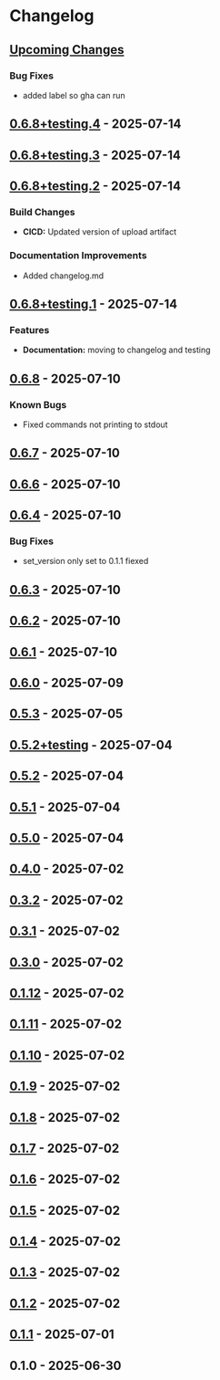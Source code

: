 # Changelog

<a name="Upcoming Changes"></a>
## [Upcoming Changes]
### Bug Fixes
- added label so gha can run

<a name="0.6.8+testing.4"></a>
## [0.6.8+testing.4] - 2025-07-14


<a name="0.6.8+testing.3"></a>
## [0.6.8+testing.3] - 2025-07-14


<a name="0.6.8+testing.2"></a>
## [0.6.8+testing.2] - 2025-07-14

### Build Changes
- **CICD:** Updated version of upload artifact
### Documentation Improvements
- Added changelog.md

<a name="0.6.8+testing.1"></a>
## [0.6.8+testing.1] - 2025-07-14

### Features
- **Documentation:** moving to changelog and testing

<a name="0.6.8"></a>
## [0.6.8] - 2025-07-10

### Known Bugs
- Fixed commands not printing to stdout

<a name="0.6.7"></a>
## [0.6.7] - 2025-07-10


<a name="0.6.6"></a>
## [0.6.6] - 2025-07-10


<a name="0.6.4"></a>
## [0.6.4] - 2025-07-10

### Bug Fixes
- set_version only set to 0.1.1 fiexed

<a name="0.6.3"></a>
## [0.6.3] - 2025-07-10


<a name="0.6.2"></a>
## [0.6.2] - 2025-07-10


<a name="0.6.1"></a>
## [0.6.1] - 2025-07-10


<a name="0.6.0"></a>
## [0.6.0] - 2025-07-09


<a name="0.5.3"></a>
## [0.5.3] - 2025-07-05


<a name="0.5.2+testing"></a>
## [0.5.2+testing] - 2025-07-04


<a name="0.5.2"></a>
## [0.5.2] - 2025-07-04


<a name="0.5.1"></a>
## [0.5.1] - 2025-07-04


<a name="0.5.0"></a>
## [0.5.0] - 2025-07-04


<a name="0.4.0"></a>
## [0.4.0] - 2025-07-02


<a name="0.3.2"></a>
## [0.3.2] - 2025-07-02


<a name="0.3.1"></a>
## [0.3.1] - 2025-07-02


<a name="0.3.0"></a>
## [0.3.0] - 2025-07-02


<a name="0.1.12"></a>
## [0.1.12] - 2025-07-02


<a name="0.1.11"></a>
## [0.1.11] - 2025-07-02


<a name="0.1.10"></a>
## [0.1.10] - 2025-07-02


<a name="0.1.9"></a>
## [0.1.9] - 2025-07-02


<a name="0.1.8"></a>
## [0.1.8] - 2025-07-02


<a name="0.1.7"></a>
## [0.1.7] - 2025-07-02


<a name="0.1.6"></a>
## [0.1.6] - 2025-07-02


<a name="0.1.5"></a>
## [0.1.5] - 2025-07-02


<a name="0.1.4"></a>
## [0.1.4] - 2025-07-02


<a name="0.1.3"></a>
## [0.1.3] - 2025-07-02


<a name="0.1.2"></a>
## [0.1.2] - 2025-07-02


<a name="0.1.1"></a>
## [0.1.1] - 2025-07-01


<a name="0.1.0"></a>
## 0.1.0 - 2025-06-30



[Upcoming Changes]: https://github.com/Ozy-Viking/cargo_update_version/compare/0.6.8+testing.4...HEAD
[0.6.8+testing.4]: https://github.com/Ozy-Viking/cargo_update_version/compare/0.6.8+testing.3...0.6.8+testing.4
[0.6.8+testing.3]: https://github.com/Ozy-Viking/cargo_update_version/compare/0.6.8+testing.2...0.6.8+testing.3
[0.6.8+testing.2]: https://github.com/Ozy-Viking/cargo_update_version/compare/0.6.8+testing.1...0.6.8+testing.2
[0.6.8+testing.1]: https://github.com/Ozy-Viking/cargo_update_version/compare/0.6.8...0.6.8+testing.1
[0.6.8]: https://github.com/Ozy-Viking/cargo_update_version/compare/0.6.7...0.6.8
[0.6.7]: https://github.com/Ozy-Viking/cargo_update_version/compare/0.6.6...0.6.7
[0.6.6]: https://github.com/Ozy-Viking/cargo_update_version/compare/0.6.4...0.6.6
[0.6.4]: https://github.com/Ozy-Viking/cargo_update_version/compare/0.6.3...0.6.4
[0.6.3]: https://github.com/Ozy-Viking/cargo_update_version/compare/0.6.2...0.6.3
[0.6.2]: https://github.com/Ozy-Viking/cargo_update_version/compare/0.6.1...0.6.2
[0.6.1]: https://github.com/Ozy-Viking/cargo_update_version/compare/0.6.0...0.6.1
[0.6.0]: https://github.com/Ozy-Viking/cargo_update_version/compare/0.5.3...0.6.0
[0.5.3]: https://github.com/Ozy-Viking/cargo_update_version/compare/0.5.2+testing...0.5.3
[0.5.2+testing]: https://github.com/Ozy-Viking/cargo_update_version/compare/0.5.2...0.5.2+testing
[0.5.2]: https://github.com/Ozy-Viking/cargo_update_version/compare/0.5.1...0.5.2
[0.5.1]: https://github.com/Ozy-Viking/cargo_update_version/compare/0.5.0...0.5.1
[0.5.0]: https://github.com/Ozy-Viking/cargo_update_version/compare/0.4.0...0.5.0
[0.4.0]: https://github.com/Ozy-Viking/cargo_update_version/compare/0.3.2...0.4.0
[0.3.2]: https://github.com/Ozy-Viking/cargo_update_version/compare/0.3.1...0.3.2
[0.3.1]: https://github.com/Ozy-Viking/cargo_update_version/compare/0.3.0...0.3.1
[0.3.0]: https://github.com/Ozy-Viking/cargo_update_version/compare/0.1.12...0.3.0
[0.1.12]: https://github.com/Ozy-Viking/cargo_update_version/compare/0.1.11...0.1.12
[0.1.11]: https://github.com/Ozy-Viking/cargo_update_version/compare/0.1.10...0.1.11
[0.1.10]: https://github.com/Ozy-Viking/cargo_update_version/compare/0.1.9...0.1.10
[0.1.9]: https://github.com/Ozy-Viking/cargo_update_version/compare/0.1.8...0.1.9
[0.1.8]: https://github.com/Ozy-Viking/cargo_update_version/compare/0.1.7...0.1.8
[0.1.7]: https://github.com/Ozy-Viking/cargo_update_version/compare/0.1.6...0.1.7
[0.1.6]: https://github.com/Ozy-Viking/cargo_update_version/compare/0.1.5...0.1.6
[0.1.5]: https://github.com/Ozy-Viking/cargo_update_version/compare/0.1.4...0.1.5
[0.1.4]: https://github.com/Ozy-Viking/cargo_update_version/compare/0.1.3...0.1.4
[0.1.3]: https://github.com/Ozy-Viking/cargo_update_version/compare/0.1.2...0.1.3
[0.1.2]: https://github.com/Ozy-Viking/cargo_update_version/compare/0.1.1...0.1.2
[0.1.1]: https://github.com/Ozy-Viking/cargo_update_version/compare/0.1.0...0.1.1
